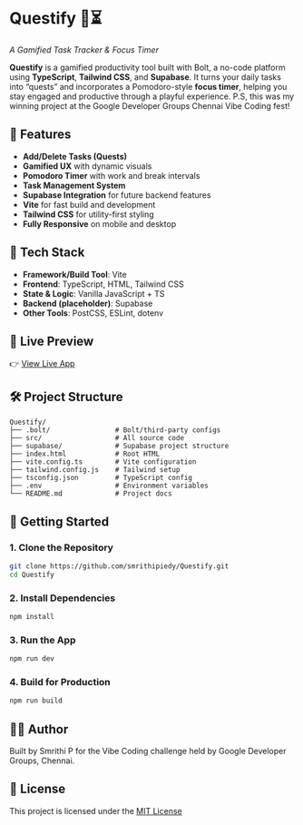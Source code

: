 # Questify 🧩⏳  
_A Gamified Task Tracker & Focus Timer_

**Questify** is a gamified productivity tool built with Bolt, a no-code platform using **TypeScript**, **Tailwind CSS**, and **Supabase**. It turns your daily tasks into “quests” and incorporates a Pomodoro-style **focus timer**, helping you stay engaged and productive through a playful experience.
P.S, this was my winning project at the Google Developer Groups Chennai Vibe Coding fest! 

## 🌟 Features

- **Add/Delete Tasks (Quests)**  
- **Gamified UX** with dynamic visuals  
- **Pomodoro Timer** with work and break intervals  
- **Task Management System**  
- **Supabase Integration** for future backend features  
- **Vite** for fast build and development  
- **Tailwind CSS** for utility-first styling  
- **Fully Responsive** on mobile and desktop

## 🧰 Tech Stack

- **Framework/Build Tool**: Vite
- **Frontend**: TypeScript, HTML, Tailwind CSS
- **State & Logic**: Vanilla JavaScript + TS
- **Backend (placeholder)**: Supabase
- **Other Tools**: PostCSS, ESLint, dotenv

## 📸 Live Preview

👉 [View Live App](https://questify-task-tracker.netlify.app/)

## 🛠 Project Structure

```
Questify/
├── .bolt/                # Bolt/third-party configs
├── src/                  # All source code
├── supabase/             # Supabase project structure
├── index.html            # Root HTML
├── vite.config.ts        # Vite configuration
├── tailwind.config.js    # Tailwind setup
├── tsconfig.json         # TypeScript config
├── .env                  # Environment variables
└── README.md             # Project docs
```

## 🚀 Getting Started

### 1. Clone the Repository

```bash
git clone https://github.com/smrithipiedy/Questify.git
cd Questify
```

### 2. Install Dependencies

```bash
npm install
```

### 3. Run the App

```bash
npm run dev
```

### 4. Build for Production

```bash
npm run build
```

## 🙋‍♀️ Author

Built by Smrithi P for the Vibe Coding challenge held by Google Developer Groups, Chennai.

## 📜 License

This project is licensed under the [MIT License](LICENSE)
